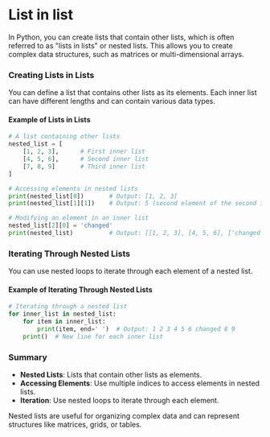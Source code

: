 # List in list
In Python, you can create lists that contain other lists, which is often referred to as "lists in lists" or nested lists. This allows you to create complex data structures, such as matrices or multi-dimensional arrays.

### Creating Lists in Lists

You can define a list that contains other lists as its elements. Each inner list can have different lengths and can contain various data types.

#### Example of Lists in Lists

```python
# A list containing other lists
nested_list = [
    [1, 2, 3],      # First inner list
    [4, 5, 6],      # Second inner list
    [7, 8, 9]       # Third inner list
]

# Accessing elements in nested lists
print(nested_list[0])       # Output: [1, 2, 3]
print(nested_list[1][1])    # Output: 5 (second element of the second inner list)

# Modifying an element in an inner list
nested_list[2][0] = 'changed'
print(nested_list)          # Output: [[1, 2, 3], [4, 5, 6], ['changed', 8, 9]]
```

### Iterating Through Nested Lists

You can use nested loops to iterate through each element of a nested list.

#### Example of Iterating Through Nested Lists

```python
# Iterating through a nested list
for inner_list in nested_list:
    for item in inner_list:
        print(item, end=' ')  # Output: 1 2 3 4 5 6 changed 8 9
    print()  # New line for each inner list
```

### Summary

- **Nested Lists**: Lists that contain other lists as elements.
- **Accessing Elements**: Use multiple indices to access elements in nested lists.
- **Iteration**: Use nested loops to iterate through each element.

Nested lists are useful for organizing complex data and can represent structures like matrices, grids, or tables.